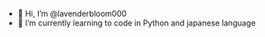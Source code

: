 - 👋 Hi, I’m @lavenderbloom000
- 🌱 I’m currently learning to code in Python and japanese language
<!---
lavenderbloom000/lavenderbloom000 is a ✨ special ✨ repository because its `README.md` (this file) appears on your GitHub profile.
You can click the Preview link to take a look at your changes.
--->
